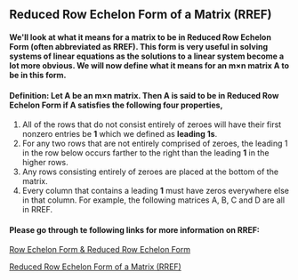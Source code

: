 
## **Reduced Row Echelon Form of a Matrix (RREF)**

#### We'll look at what it means for a matrix to be in Reduced Row Echelon Form (often abbreviated as RREF). This form is very useful in solving systems of linear equations as the solutions to a linear system become a lot more obvious. We will now define what it means for an m×n matrix A to be in this form.

#### **Definition**: Let A be an m×n matrix. Then A is said to be in **Reduced Row Echelon Form** if A satisfies the following four properties,

1. All of the rows that do not consist entirely of zeroes will have their first nonzero entries be **1** which we defined as **leading 1s**.
2. For any two rows that are not entirely comprised of zeroes, the leading 1 in the row below occurs farther to the right than the leading **1** in the higher rows.
3. Any rows consisting entirely of zeroes are placed at the bottom of the matrix.
4. Every column that contains a leading **1** must have zeros everywhere else in that column.
For example, the following matrices A, B, C and D are all in RREF.

#### Please go through te following links for more information on RREF:

[Row Echelon Form & Reduced Row Echelon Form](https://www.statisticshowto.com/matrices-and-matrix-algebra/reduced-row-echelon-form-2/)

[Reduced Row Echelon Form of a Matrix (RREF)](http://mathonline.wikidot.com/reduced-row-echelon-form-of-a-matrix-rref)
